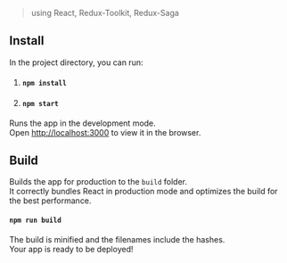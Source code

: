 >using React, Redux-Toolkit, Redux-Saga

## Install

In the project directory, you can run:

1) #### `npm install`
2) #### `npm start`

Runs the app in the development mode.\
Open [http://localhost:3000](http://localhost:3000) to view it in the browser.

## Build

Builds the app for production to the `build` folder.\
It correctly bundles React in production mode and optimizes the build for the best performance.

#### `npm run build`


The build is minified and the filenames include the hashes.\
Your app is ready to be deployed!